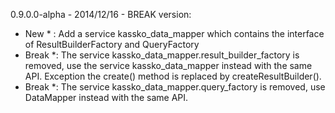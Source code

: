 
0.9.0.0-alpha - 2014/12/16 - BREAK version:
* New * : Add a service kassko_data_mapper which contains the interface of ResultBuilderFactory and QueryFactory
* Break *: The service kassko_data_mapper.result_builder_factory is removed, use the service kassko_data_mapper instead with the same API. Exception the create() method is replaced by createResultBuilder().
* Break *: The service kassko_data_mapper.query_factory is removed, use DataMapper instead with the same API.